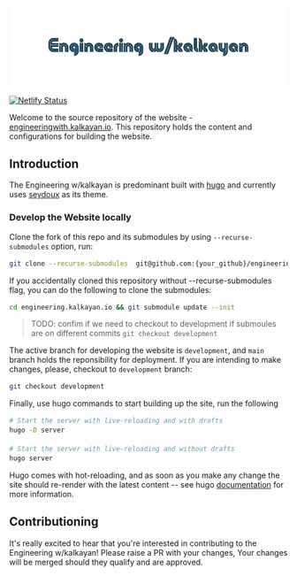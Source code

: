 ![engineeringwith.kalkayan.io.png](static/banner-README.png)


[![Netlify Status](https://api.netlify.com/api/v1/badges/5c64af5c-2e33-4d0d-b0ab-eb7a3df799ea/deploy-status)](https://app.netlify.com/sites/inspiring-leakey-61b61f/deploys)

Welcome to the source repository of the website - [engineeringwith.kalkayan.io](https://engineeringwith.kalkayan.io/). This repository holds the content and configurations for building the website.  

## Introduction 

The Engineering w/kalkayan is predominant built with [hugo](https://gohugo.io/) and currently uses [seydoux](https://github.com/kalkayan/seydoux) as its theme.

### Develop the Website locally

Clone the fork of this repo and its submodules by using `--recurse-submodules` option, run:

```bash
git clone --recurse-submodules  git@github.com:{your_github}/engineeringwith.kalkayan.io.git
```

If you accidentally cloned this repository without --recurse-submodules flag, you can do the following to clone the submodules:

```bash
cd engineering.kalkayan.io && git submodule update --init
```

> TODO: confim if we need to checkout to development if submoules are on different commits `git checkout development`

The active branch for developing the website is `development`, and `main` branch holds the reponsibility for deployment. If you are intending to make changes, please, checkout to `development` branch:

```bash 
git checkout development
```

Finally, use hugo commands to start building up the site, run the following

```bash
# Start the server with live-reloading and with drafts
hugo -D server

# Start the server with live-reloading and without drafts
hugo server
```

Hugo comes with hot-reloading, and as soon as you make any change the site should re-render with the latest content -- see hugo [documentation](https://gohugo.io/documentation/) for more information. 

## Contributioning 

It's really excited to hear that you're interested in contributing to the Engineering w/kalkayan! Please raise a PR with your changes, Your changes will be merged should they qualify and are approved. 

